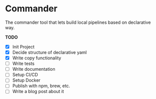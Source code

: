 # Commander

The commander tool that lets build local pipelines based on declarative way.

**TODO**

- [x] Init Project
- [x] Decide structure of declarative yaml
- [x] Write copy functionality
- [ ] Write tests
- [ ] Write documentation
- [ ] Setup CI/CD
- [ ] Setup Docker
- [ ] Publish with npm, brew, etc.
- [ ] Write a blog post about it
